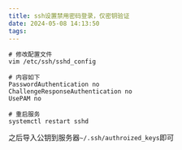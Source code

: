 ```yaml
---
title: ssh设置禁用密码登录，仅密钥验证
date: 2024-05-08 14:13:50
tags:
---
```


```shell
# 修改配置文件
vim /etc/ssh/sshd_config

# 内容如下
PasswordAuthentication no
ChallengeResponseAuthentication no
UsePAM no

# 重启服务
systemctl restart sshd
```
<!--more-->

之后导入公钥到服务器`~/.ssh/authroized_keys`即可